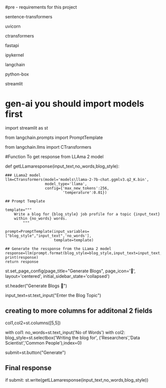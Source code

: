 #pre - requirements for this project

sentence-transformers

uvicorn

ctransformers 

fastapi

ipykernel

langchain

python-box

streamlit


# gen-ai you should import models first

import streamlit as st

from langchain.prompts import PromptTemplate

from langchain.llms import CTransformers

#Function To get response from LLAma 2 model

def getLLamaresponse(input_text,no_words,blog_style):

    ### LLama2 model
    llm=CTransformers(model='models\llama-2-7b-chat.ggmlv3.q2_K.bin',
                      model_type='llama',
                      config={'max_new_tokens':256,
                              'temperature':0.01})
    
    ## Prompt Template

    template="""
        Write a blog for {blog_style} job profile for a topic {input_text}
        within {no_words} words.
            """
    
    prompt=PromptTemplate(input_variables=["blog_style","input_text",'no_words'],
                          template=template)
    
    ## Generate the ressponse from the LLama 2 model
    response=llm(prompt.format(blog_style=blog_style,input_text=input_text,no_words=no_words))
    print(response)
    return response






st.set_page_config(page_title="Generate Blogs",
                    page_icon='🤖',
                    layout='centered',
                    initial_sidebar_state='collapsed')

st.header("Generate Blogs 🤖")

input_text=st.text_input("Enter the Blog Topic")

## creating to more columns for additonal 2 fields

col1,col2=st.columns([5,5])

with col1:
    no_words=st.text_input('No of Words')
with col2:
    blog_style=st.selectbox('Writing the blog for',
                            ('Researchers','Data Scientist','Common People'),index=0)
    
submit=st.button("Generate")

## Final response
if submit:
    st.write(getLLamaresponse(input_text,no_words,blog_style))
